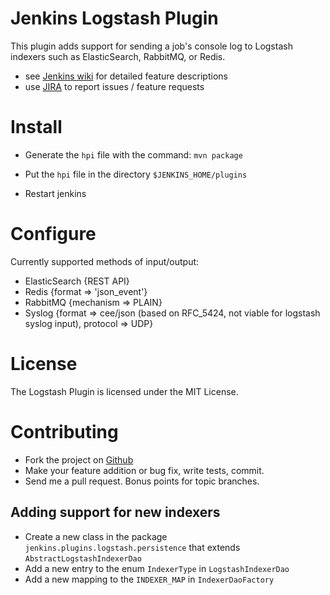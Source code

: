 Jenkins Logstash Plugin
=======================

This plugin adds support for sending a job's console log to Logstash indexers such as ElasticSearch, RabbitMQ, or Redis.

* see [Jenkins wiki](https://wiki.jenkins-ci.org/display/JENKINS/Logstash+Plugin) for detailed feature descriptions
* use [JIRA](https://issues.jenkins-ci.org) to report issues / feature requests

Install
=======

* Generate the `hpi` file with the command: `mvn package`

* Put the `hpi` file in the directory `$JENKINS_HOME/plugins`
* Restart jenkins

Configure
=========

Currently supported methods of input/output:

* ElasticSearch {REST API}
* Redis {format => 'json_event'}
* RabbitMQ {mechanism => PLAIN}
* Syslog {format => cee/json (based on RFC_5424, not viable for logstash syslog input), protocol => UDP}

License
=======

The Logstash Plugin is licensed under the MIT License.

Contributing
============

* Fork the project on [Github](https://github.com/jenkinsci/logstash-plugin)
* Make your feature addition or bug fix, write tests, commit.
* Send me a pull request. Bonus points for topic branches.

Adding support for new indexers
-------------------------------

* Create a new class in the package `jenkins.plugins.logstash.persistence` that extends `AbstractLogstashIndexerDao`
* Add a new entry to the enum `IndexerType` in `LogstashIndexerDao`
* Add a new mapping to the `INDEXER_MAP` in `IndexerDaoFactory`
